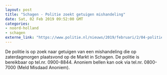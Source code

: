 ```yaml
---
layout: post
title: "Schagen - Politie zoekt getuigen mishandeling"
date: Sat, 02 Feb 2019 09:52:00 GMT
categories: 
- noord-holland 
- schagen 
externe_link: "https://www.politie.nl/nieuws/2019/februari/2/04-politie-zoekt-getuigen-mishandeling.html"
---
```


De politie is op zoek naar getuigen van een mishandeling die op zaterdagmorgen plaatsvond op de Markt in Schagen. De politie is bereikbaar op tel.nr. 0900-8844. Anoniem bellen kan ook via tel.nr. 0800-7000 (Meld Misdaad Anoniem).

